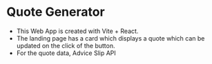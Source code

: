 # Quote Generator 

- This Web App is created with Vite + React.
- The landing page has a card which displays a quote which can be updated on the click of the button.
- For the quote data, Advice Slip API
